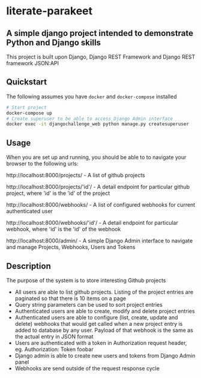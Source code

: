 # literate-parakeet

## A simple django project intended to demonstrate Python and Django skills

This project is built upon Django, Django REST Framework and Django REST framework JSON:API

## Quickstart
The following assumes you have `docker` and `docker-compose` installed

```bash
# Start project
docker-compose up
# Create superuser to be able to access Django Admin interface
docker exec -it djangochallenge_web python manage.py createsuperuser
```

## Usage
When you are set up and running, you should be able to to navigate your browser to the following urls:

http://localhost:8000/projects/ - A list of github projects

http://localhost:8000/projects/'id'/ - A detail endpoint for particular github project, where 'id' is the 'id' of the project

http://localhost:8000/webhooks/ - A list of configured webhooks for current authenticated user

http://localhost:8000/webhooks/'id'/ - A detail endpoint for particular webhook, where 'id' is the 'id' of the webhook

http://localhost:8000/admin/ - A simple Django Admin interface to navigate and manage Projects, Webhooks, Users and Tokens

## Description
The purpose of the system is to store interesting Github projects

- All users are able to list github projects. Listing
of the project entries are paginated so that there is 10 items on a page
- Query string parameters can be used to sort project entries
- Authenticated users are able to create, modify and delete project entries
- Authenticated users are able to configure (list, create, update and delete) webhooks that would get called when a new project entry is added to database by any user. Payload of that webhook is the same as the actual entry in JSON format
- Users are authenticated with a token in Authorization request header, eg. Authorization: Token foobar
- Django admin is able to create new users and tokens from Django Admin panel
- Webhooks are send outside of the request response cycle
